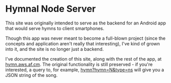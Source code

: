 Hymnal Node Server
==================
This site was originally intended to serve as the backend for an Android app that would serve hymns to client smartphones.

Though this app was never meant to become a full-blown project (since the concepts and application aren't really that interesting), I've kind of grown into it, and the site is no longer just a backend.

I've documented the creation of this site, along with the rest of the app, at [hymn.aws.af.cm](http://hymn.aws.af.cm). The original functionality is still preserved - if you're interested, a query to, for example, [hymn?hymn=N&type=ns](hymn.aws.af.cm/hymn?hymn=5&type=ns) will give you a JSON string of the song.